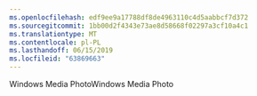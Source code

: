 ```yaml
---
ms.openlocfilehash: edf9ee9a17788df8de4963110c4d5aabbcf7d372
ms.sourcegitcommit: 1bb00d2f4343e73ae8d58668f02297a3cf10a4c1
ms.translationtype: MT
ms.contentlocale: pl-PL
ms.lasthandoff: 06/15/2019
ms.locfileid: "63869663"
---
```

<span data-ttu-id="f058b-101">Windows Media Photo</span><span class="sxs-lookup"><span data-stu-id="f058b-101">Windows Media Photo</span></span>
